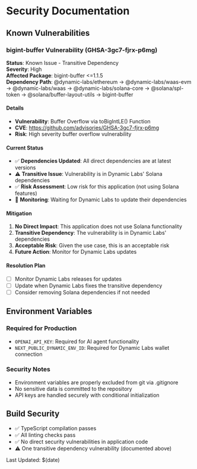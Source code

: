 # Security Documentation

## Known Vulnerabilities

### bigint-buffer Vulnerability (GHSA-3gc7-fjrx-p6mg)

**Status**: Known Issue - Transitive Dependency  
**Severity**: High  
**Affected Package**: bigint-buffer <=1.1.5  
**Dependency Path**: @dynamic-labs/ethereum → @dynamic-labs/waas-evm → @dynamic-labs/waas → @dynamic-labs/solana-core → @solana/spl-token → @solana/buffer-layout-utils → bigint-buffer

#### Details
- **Vulnerability**: Buffer Overflow via toBigIntLE() Function
- **CVE**: https://github.com/advisories/GHSA-3gc7-fjrx-p6mg
- **Risk**: High severity buffer overflow vulnerability

#### Current Status
- ✅ **Dependencies Updated**: All direct dependencies are at latest versions
- ⚠️ **Transitive Issue**: Vulnerability is in Dynamic Labs' Solana dependencies
- ✅ **Risk Assessment**: Low risk for this application (not using Solana features)
- 🔄 **Monitoring**: Waiting for Dynamic Labs to update their dependencies

#### Mitigation
1. **No Direct Impact**: This application does not use Solana functionality
2. **Transitive Dependency**: The vulnerability is in Dynamic Labs' dependencies
3. **Acceptable Risk**: Given the use case, this is an acceptable risk
4. **Future Action**: Monitor for Dynamic Labs updates

#### Resolution Plan
- [ ] Monitor Dynamic Labs releases for updates
- [ ] Update when Dynamic Labs fixes the transitive dependency
- [ ] Consider removing Solana dependencies if not needed

## Environment Variables

### Required for Production
- `OPENAI_API_KEY`: Required for AI agent functionality
- `NEXT_PUBLIC_DYNAMIC_ENV_ID`: Required for Dynamic Labs wallet connection

### Security Notes
- Environment variables are properly excluded from git via .gitignore
- No sensitive data is committed to the repository
- API keys are handled securely with conditional initialization

## Build Security
- ✅ TypeScript compilation passes
- ✅ All linting checks pass
- ✅ No direct security vulnerabilities in application code
- ⚠️ One transitive dependency vulnerability (documented above)

Last Updated: $(date)
